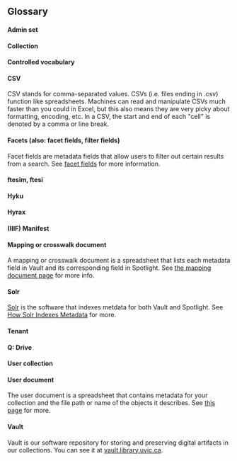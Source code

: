 ## Glossary

#### Admin set

#### Collection

#### Controlled vocabulary

#### CSV
CSV stands for comma-separated values. CSVs (i.e. files ending in .csv) function like spreadsheets. Machines can read and manipulate CSVs much faster than you could in Excel, but this also means they are very picky about formatting, encoding, etc. In a CSV, the start and end of each "cell" is denoted by a comma or line break.

#### Facets (also: facet fields, filter fields)
Facet fields are metadata fields that allow users to filter out certain results from a search. See [facet fields](../facet_fields) for more information.

#### ftesim, ftesi

#### Hyku

#### Hyrax

#### (IIIF) Manifest

#### Mapping or crosswalk document
A mapping or crosswalk document is a spreadsheet that lists each metadata field in Vault and its corresponding field in Spotlight. See [the mapping document page](mapping_document/README.md) for more info.

#### Solr
[Solr](https://lucene.apache.org/solr/) is the software that indexes metdata for both Vault and Spotlight. See [How Solr Indexes Metadata](../how_solr_indexes_metadata) for more.

#### Tenant

#### Q: Drive

#### User collection

#### User document
The user document is a spreadsheet that contains metadata for your collection and the file path or name of the objects it describes. See [this page](../user_document) for more.

#### Vault
Vault is our software repository for storing and preserving digital artifacts in our collections. You can see it at [vault.library.uvic.ca](https://vault.library.uvic.ca).
